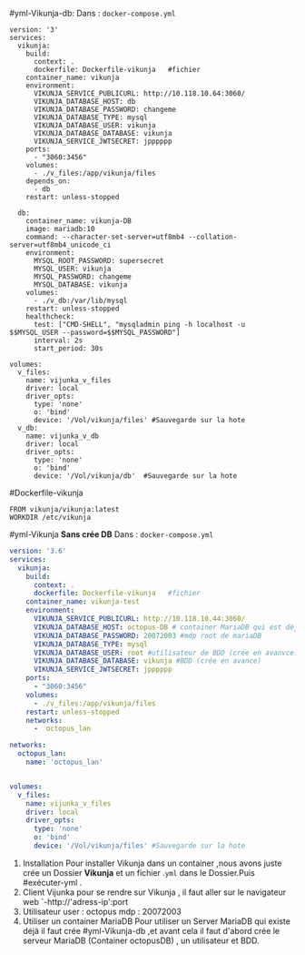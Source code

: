 #yml-Vikunja-db:
	Dans : `docker-compose.yml`
```
version: '3'
services:
  vikunja:
    build:
      context: .
      dockerfile: Dockerfile-vikunja   #fichier
    container_name: vikunja
    environment:
      VIKUNJA_SERVICE_PUBLICURL: http://10.118.10.64:3060/
      VIKUNJA_DATABASE_HOST: db
      VIKUNJA_DATABASE_PASSWORD: changeme
      VIKUNJA_DATABASE_TYPE: mysql
      VIKUNJA_DATABASE_USER: vikunja
      VIKUNJA_DATABASE_DATABASE: vikunja
      VIKUNJA_SERVICE_JWTSECRET: jpppppp
    ports:
      - "3060:3456"
    volumes:
      - ./v_files:/app/vikunja/files
    depends_on:
      - db
    restart: unless-stopped

  db:
    container_name: vikunja-DB
    image: mariadb:10
    command: --character-set-server=utf8mb4 --collation-server=utf8mb4_unicode_ci
    environment:
      MYSQL_ROOT_PASSWORD: supersecret
      MYSQL_USER: vikunja
      MYSQL_PASSWORD: changeme
      MYSQL_DATABASE: vikunja
    volumes:
      - ./v_db:/var/lib/mysql
    restart: unless-stopped
    healthcheck:
      test: ["CMD-SHELL", "mysqladmin ping -h localhost -u $$MYSQL_USER --password=$$MYSQL_PASSWORD"]
      interval: 2s
      start_period: 30s

volumes:
  v_files:
    name: vijunka_v_files
    driver: local
    driver_opts:
      type: 'none'
      o: 'bind'
      device: '/Vol/vikunja/files' #Sauvegarde sur la hote 
  v_db:
    name: vijunka_v_db
    driver: local
    driver_opts:
      type: 'none'
      o: 'bind'
      device: '/Vol/vikunja/db'  #Sauvegarde sur la hote 
```

#Dockerfile-vikunja
```
FROM vikunja/vikunja:latest
WORKDIR /etc/vikunja
```

#yml-Vikunja **Sans crée DB** 
	Dans : `docker-compose.yml`
````yml                                                                                
version: '3.6'
services:
  vikunja:
    build:
      context: .
      dockerfile: Dockerfile-vikunja   #fichier
    container_name: vikunja-test
    environment:
      VIKUNJA_SERVICE_PUBLICURL: http://10.118.10.44:3060/
      VIKUNJA_DATABASE_HOST: octopus-DB # container MariaDB qui est déja crée                                            (network octopus_lan)
      VIKUNJA_DATABASE_PASSWORD: 20072003 #mdp root de mariaDB
      VIKUNJA_DATABASE_TYPE: mysql
      VIKUNJA_DATABASE_USER: root #utilisateur de BDD (crée en avanvce)
      VIKUNJA_DATABASE_DATABASE: vikunja #BDD (crée en avance)
      VIKUNJA_SERVICE_JWTSECRET: jpppppp 
    ports:
      - "3060:3456"
    volumes:
      - ./v_files:/app/vikunja/files
    restart: unless-stopped
    networks:
      -  octopus_lan

networks:
  octopus_lan:
    name: 'octopus_lan' 


volumes:
  v_files:
    name: vijunka_v_files
    driver: local
    driver_opts:
      type: 'none'
      o: 'bind'
      device: '/Vol/vikunja/files' #Sauvegarde sur la hote 

````



1. Installation
	 Pour installer Vikunja dans un container ,nous avons juste crée un Dossier **Vikunja** et un fichier .`yml` dans le Dossier.Puis #exécuter-yml .
2. Client Vijunka
		 pour se rendre sur Vikunja , il faut aller sur le navigateur web 
			`-http://'adress-ip':port
3. Utilisateur 
	user : octopus
	mdp : 20072003
4. Utiliser un container MariaDB
	Pour utiliser un Server MariaDB qui existe déjà il faut crée #yml-Vikunja-db ,et avant cela il faut d'abord crée le serveur MariaDB (Container octopusDB) , un utilisateur et BDD.

